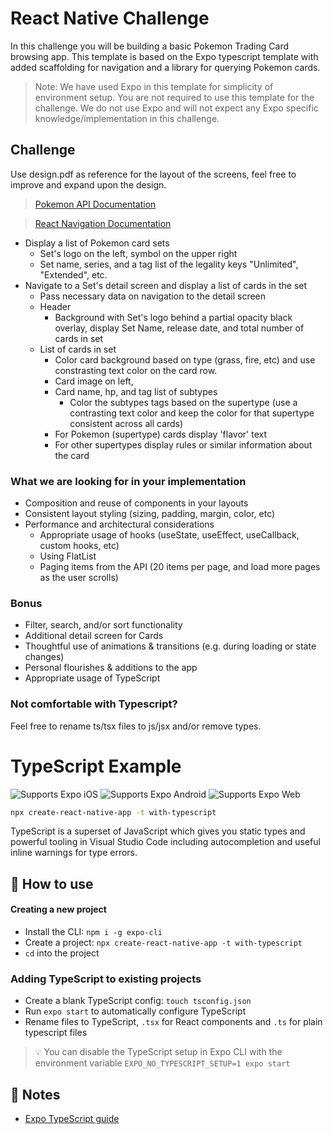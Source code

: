 # React Native Challenge

In this challenge you will be building a basic Pokemon Trading Card browsing app. This template is based on the Expo typescript template with added scaffolding for navigation and a library for querying Pokemon cards.

> Note: We have used Expo in this template for simplicity of environment setup. You are not required to use this template for the challenge. We do not use Expo and will not expect any Expo specific knowledge/implementation in this challenge.

## Challenge
Use design.pdf as reference for the layout of the screens, feel free to improve and expand upon the design.
> [Pokemon API Documentation](https://docs.pokemontcg.io)

> [React Navigation Documentation](https://reactnavigation.org/docs/getting-started/)
- Display a list of Pokemon card sets
  - Set's logo on the left, symbol on the upper right
  - Set name, series, and a tag list of the legality keys "Unlimited", "Extended", etc.
- Navigate to a Set's detail screen and display a list of cards in the set
  - Pass necessary data on navigation to the detail screen
  - Header
    - Background with Set's logo behind a partial opacity black overlay, display Set Name, release date, and total number of cards in set
  - List of cards in set
    - Color card background based on type (grass, fire, etc) and use constrasting text color on the card row.
    - Card image on left,
    - Card name, hp, and tag list of subtypes
      - Color the subtypes tags based on the supertype (use a contrasting text color and keep the color for that supertype consistent across all cards)
    - For Pokemon (supertype) cards display 'flavor' text
    - For other supertypes display rules or similar information about the card

### What we are looking for in your implementation
  - Composition and reuse of components in your layouts
  - Consistent layout styling (sizing, padding, margin, color, etc)
  - Performance and architectural considerations
    - Appropriate usage of hooks (useState, useEffect, useCallback, custom hooks, etc)
    - Using FlatList
    - Paging items from the API (20 items per page, and load more pages as the user scrolls)

### Bonus
  - Filter, search, and/or sort functionality
  - Additional detail screen for Cards
  - Thoughtful use of animations & transitions (e.g. during loading or state changes)
  - Personal flourishes & additions to the app
  - Appropriate usage of TypeScript

### Not comfortable with Typescript?

Feel free to rename ts/tsx files to js/jsx and/or remove types.

# TypeScript Example

<p>
  <!-- iOS -->
  <img alt="Supports Expo iOS" longdesc="Supports Expo iOS" src="https://img.shields.io/badge/iOS-4630EB.svg?style=flat-square&logo=APPLE&labelColor=999999&logoColor=fff" />
  <!-- Android -->
  <img alt="Supports Expo Android" longdesc="Supports Expo Android" src="https://img.shields.io/badge/Android-4630EB.svg?style=flat-square&logo=ANDROID&labelColor=A4C639&logoColor=fff" />
  <!-- Web -->
  <img alt="Supports Expo Web" longdesc="Supports Expo Web" src="https://img.shields.io/badge/web-4630EB.svg?style=flat-square&logo=GOOGLE-CHROME&labelColor=4285F4&logoColor=fff" />
</p>

```sh
npx create-react-native-app -t with-typescript
```

TypeScript is a superset of JavaScript which gives you static types and powerful tooling in Visual Studio Code including autocompletion and useful inline warnings for type errors.

## 🚀 How to use

#### Creating a new project

- Install the CLI: `npm i -g expo-cli`
- Create a project: `npx create-react-native-app -t with-typescript`
- `cd` into the project

### Adding TypeScript to existing projects

- Create a blank TypeScript config: `touch tsconfig.json`
- Run `expo start` to automatically configure TypeScript
- Rename files to TypeScript, `.tsx` for React components and `.ts` for plain typescript files

> 💡 You can disable the TypeScript setup in Expo CLI with the environment variable `EXPO_NO_TYPESCRIPT_SETUP=1 expo start`

## 📝 Notes

- [Expo TypeScript guide](https://docs.expo.dev/versions/latest/guides/typescript/)
